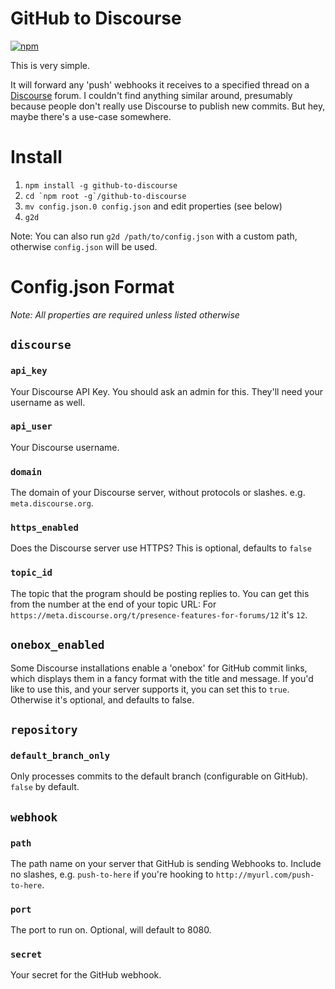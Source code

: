 # GitHub to Discourse
[![npm](https://img.shields.io/npm/v/github-to-discourse.svg)](https://www.npmjs.com/package/github-to-discourse)

This is very simple.

It will forward any 'push' webhooks it receives to a specified thread on a [Discourse](https://discourse.org) forum. I couldn't find anything similar around, presumably because people don't really use Discourse to publish new commits. But hey, maybe there's a use-case somewhere.

# Install
1. `npm install -g github-to-discourse`
2. ``cd `npm root -g`/github-to-discourse``
2. `mv config.json.0 config.json` and edit properties (see below)
3. `g2d`

Note: You can also run `g2d /path/to/config.json` with a custom path, otherwise `config.json` will be used. 

# Config.json Format
_Note: All properties are required unless listed otherwise_
## `discourse`
### `api_key`
Your Discourse API Key. You should ask an admin for this. They'll need your username as well.
### `api_user`
Your Discourse username.
### `domain`
The domain of your Discourse server, without protocols or slashes. e.g. `meta.discourse.org`.
### `https_enabled`
Does the Discourse server use HTTPS? This is optional, defaults to `false`
### `topic_id`
The topic that the program should be posting replies to. You can get this from the number at the end of your topic URL: For `https://meta.discourse.org/t/presence-features-for-forums/12` it's `12`.
## `onebox_enabled`
Some Discourse installations enable a 'onebox' for GitHub commit links, which displays them in a fancy format with the title and message. If you'd like to use this, and your server supports it, you can set this to `true`. Otherwise it's optional, and defaults to false.
## `repository`
### `default_branch_only`
Only processes commits to the default branch (configurable on GitHub). `false` by default.
## `webhook`
### `path`
The path name on your server that GitHub is sending Webhooks to. Include no slashes, e.g. `push-to-here` if you're hooking to `http://myurl.com/push-to-here`.
### `port`
The port to run on. Optional, will default to 8080.
### `secret`
Your secret for the GitHub webhook.
